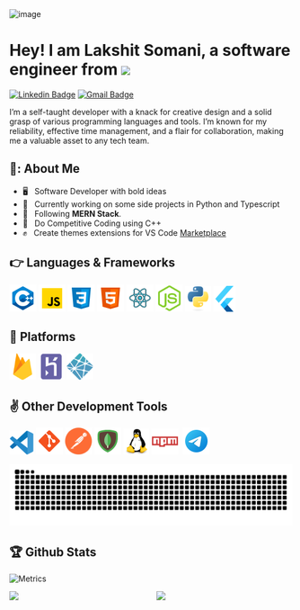 <!-- <img src="./assets/media/header_.png"> -->
<img alt="image" src="https://github.com/lakshits11/lakshits11/assets/54276661/cd23711a-6d9b-4cf3-b9de-c0069e0ca20b">

<h1>Hey! I am Lakshit Somani, a software engineer from <img src="https://cdn-icons-png.flaticon.com/128/9906/9906480.png" width="24"/></h1>

[![Linkedin Badge](https://img.shields.io/badge/-lakshit--somani-blue?style=flat&logo=Linkedin&logoColor=white&link=https://www.linkedin.com/in/lakshit-somani/)](https://www.linkedin.com/in/lakshit-somani/)
[![Gmail Badge](https://img.shields.io/badge/-lakshits11-c14438?style=flat&logo=Gmail&logoColor=white&link=mailto:lakshits11@gmail.com)](mailto:lakshits11@gmail.com)
<!-- [![Medium Badge](https://img.shields.io/badge/-@jessicalim-000000?style=flat&labelColor=000000&logo=Medium&link=https://medium.com/@jessicalim)](https://medium.com/@jessicalim)
[![Website Badge](https://img.shields.io/badge/-jessicalim.me-47CCCC?style=flat&logo=Google-Chrome&logoColor=white&link=https://jessicalim.me)](https://jessicalim.me)
[![Twitter Badge](https://img.shields.io/badge/-@__jesslim-1ca0f1?style=flat&labelColor=1ca0f1&logo=twitter&logoColor=white&link=https://twitter.com/_jesslim)](https://twitter.com/_jesslim)
[![Instagram Badge](https://img.shields.io/badge/-@__jessicaalim-purple?style=flat&logo=instagram&logoColor=white&link=https://instagram.com/_jessicaalim/)](https://instagram.com/_jessicaalim) -->


I’m a self-taught developer with a knack for creative design and a solid grasp of various programming languages and tools. I’m known for my reliability, effective time management, and a flair for collaboration, making me a valuable asset to any tech team.

## 📔: About Me

- 🖥 &nbsp; Software Developer with bold ideas
- 🔭 &nbsp; Currently working on some side projects in Python and Typescript
- 🌱 &nbsp; Following **MERN Stack**.
- 💬 &nbsp; Do Competitive Coding using C++
- ✊ &nbsp; Create themes extensions for VS Code [Marketplace](https://marketplace.visualstudio.com/publishers/lakshits11/)
<!-- - 🌐 &nbsp; Also learning Machine Learning, Data science -->

  </p>

##

## 👉 Languages & Frameworks

  <p>
  <img src="./assets/c++.svg" alt="C++" width="48" height="48"/>
  <img src="./assets/javascript.svg" alt="JavaScript Logo" width="48" height="48"/>
  <img src="./assets/css3.svg" alt="CSS" width="48" height="48"/>
  <img src="./assets/html-5.svg" alt="HTML" width="48" height="48"/>
  <img src="./assets/react.svg" alt="ReactJS" width="49" height="49"/>
  <img src="./assets/nodejs.svg" alt="Node JS" width="48" height="48"/>
  <img src="./assets/python-original.svg" alt="ReactJS" width="46" height="46"/>
  <img src="./assets/flutter.svg" alt="Flutter" width="40" height="46"/>
  </p>

## 🙌 Platforms

  <p>
  <img src="./assets/firebase.svg" alt="Heruko" width="47" height="47"/>
  <img src="./assets/heroku-plain.svg" alt="Heruko" width="47" height="47"/>
  <img src="./assets/netlify.svg" alt="Heruko" width="47" height="47"/>
  </p>

## ✌ Other Development Tools

  <p>
  <img src="./assets/vscode.svg" alt="VS Code" width="43" height="43"/>
  <img src="./assets/git.svg" alt="GIT VCM" width="48" height="48"/>
  <!-- <img src="./assets/nginx.svg" alt="Nginx" width="48" height="48"/> -->
  <img src="./assets/postman.png" alt="Postman API" width="48" height="48"/>
  <img src="./assets/mongodb.svg" alt="Mongo DB" width="48" height="48"/>
  <!-- <img src="./assets/wordpress.svg" alt="Wordpress" width="48" height="48"/> -->
  <img src="./assets/linux-original.svg" alt="Linux" width="46" height="46"/>
  <img src="./assets/npm.svg" alt="Node Package Manager" width="48" height="46"/>&nbsp;
  <!-- <img src="./assets/cloudflare-original.svg" alt="JavaScript Logo" width="48" height="46"/> -->
  <!-- <img src="./assets/auth0.svg" alt="Auth0" width="44" height="44"/> -->
  <!-- <img src="./assets/fiddler.svg" alt="Fiddler HTTP Debugger" width="48" height="48"/> -->
  <img src="./assets/telegram.svg" alt="Telegram" width="48" height="48"/>
  </p>

<!-- ### 👌 Design & Creation

  <p>
  <img src="./assets/Adobe_After_Effects_CC_icon.svg" alt="Adobe AE" width="48" height="48"/>
  <img src="./assets/Adobe_Premiere_Pro_CC_icon.svg" alt="Adobe PR" width="48" height="48"/>
  <img src="./assets/figma.svg" alt="Figma" width="48" height="48"/>
  <img src="./assets/dribbble.svg" alt="Dribbble" width="48" height="48"/>
  </p> -->


![Snake animation](https://github.com/lakshits11/lakshits11/blob/output/github-contribution-grid-snake.svg)

## 🏆 Github Stats

![Metrics](https://metrics.lecoq.io/lakshits11?template=classic&base.community=0&isocalendar=1&activity=1&base=header%2C%20activity%2C%20community%2C%20repositories%2C%20metadata&base.indepth=false&base.hireable=false&base.skip=false&isocalendar=false&isocalendar.duration=full-year&activity=false&activity.limit=5&activity.load=300&activity.days=14&activity.visibility=all&activity.timestamps=false&activity.filter=all&config.timezone=Asia%2FCalcutta)

  <img  src="https://github-readme-streak-stats.herokuapp.com/?user=lakshits11&theme=dark" width="48%" >
  <img  src="https://github-readme-stats.vercel.app/api?username=lakshits11&bg_color=30,f24495,904e95&title_color=fff&text_color=fff" width="48%" align="right" >
